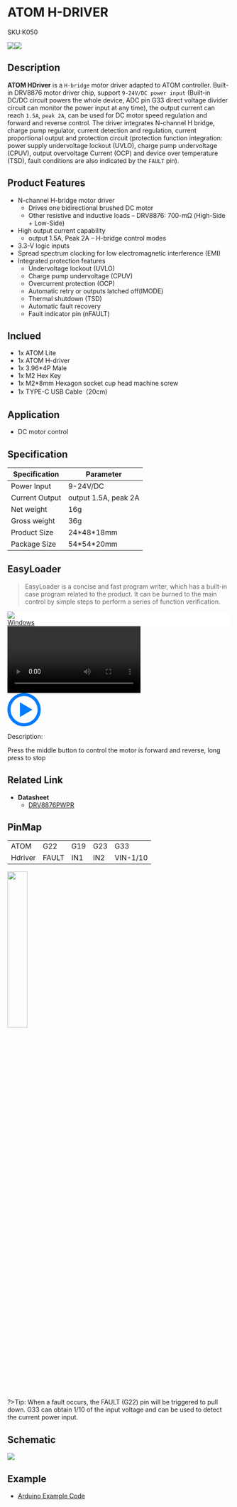 # ATOM H-DRIVER

<el-tag effect="plain">SKU:K050</el-talg>

<div class="product_pic"><img src="assets/img/product_pics/atom_base/atom_hdriver/atom_hdriver_01.webp"><img src="assets/img/product_pics/atom_base/atom_hdriver/atom_hdriver_02.webp"></div>

## Description

**ATOM HDriver** is a `H-bridge` motor driver adapted to ATOM controller. Built-in DRV8876 motor driver chip, support `9-24V/DC power input` (Built-in DC/DC circuit powers the whole device, ADC pin G33 direct voltage divider circuit can monitor the power input at any time), the output current can reach `1.5A`, `peak 2A`, can be used for DC motor speed regulation and forward and reverse control. The driver integrates N-channel H bridge, charge pump regulator, current detection and regulation, current proportional output and protection circuit (protection function integration: power supply undervoltage lockout (UVLO), charge pump undervoltage (CPUV), output overvoltage Current (OCP) and device over temperature (TSD), fault conditions are also indicated by the `FAULT` pin).

## Product Features

- N-channel H-bridge motor driver
    * Drives one bidirectional brushed DC motor
    * Other resistive and inductive loads
– DRV8876: 700-mΩ (High-Side + Low-Side)
- High output current capability
    * output 1.5A, Peak 2A
– H-bridge control modes
- 3.3-V logic inputs
- Spread spectrum clocking for low electromagnetic interference (EMI)
- Integrated protection features
    * Undervoltage lockout (UVLO)
    * Charge pump undervoltage (CPUV)
    * Overcurrent protection (OCP)
    * Automatic retry or outputs latched off(IMODE)
    * Thermal shutdown (TSD)
    * Automatic fault recovery
    * Fault indicator pin (nFAULT)

## Inclued

- 1x ATOM Lite
- 1x ATOM H-driver
- 1x 3.96*4P Male
- 1x M2 Hex Key
- 1x M2*8mm Hexagon socket cup head machine screw
- 1x TYPE-C USB Cable（20cm)

## Application

- DC motor control

## Specification

<table class="table-1">
    <thead>
    <tr>
        <th>Specification</th>
        <th>Parameter</th>
    </tr>
    </thead>
    <tbody>
        <tr>
            <td>Power Input</td>
            <td>9-24V/DC</td>
        </tr>
        <tr>
            <td>Current Output</td>
            <td>output 1.5A, peak 2A</td>
        </tr>
        <tr>
            <td>Net weight</td>
            <td>16g</td>
        </tr>
        <tr>
            <td>Gross weight</td>
            <td>36g</td>
        </tr>
        <tr>
            <td>Product Size</td>
            <td>24*48*18mm</td>
        </tr>
        <tr>
            <td>Package Size</td>
            <td>54*54*20mm</td>
        </tr>
     </tbody>
</table>

## EasyLoader

>EasyLoader is a concise and fast program writer, which has a built-in case program related to the product. It can be burned to the main control by simple steps to perform a series of function verification. 

<div class="easyloader-box">
    <div style="background-color:white;">
        <div><img src="https://m5stack.oss-cn-shenzhen.aliyuncs.com/image/easyloader_intro.webp"></div>
        <div class="easyloader-btn">
            <a href="https://m5stack.oss-cn-shenzhen.aliyuncs.com/EasyLoader/Windows/ATOM_BASE/EasyLoader_Atom_Hdriver.exe">Windows</a>
            <!-- <a href="https://m5stack.oss-cn-shenzhen.aliyuncs.com/EasyLoader/MacOS/ATOM_BASE/EasyLoader_QRCODE_ATOM_BASE.dmg">MacOS</a> -->
            <!-- <a>Linux</a>
            <a>MacOS</a> -->
        </div>
    </div>
    <div>
        <video id="example_video" controls>
            <source src="https://m5stack.oss-cn-shenzhen.aliyuncs.com/video/Product_example_video/AtomBase/ATOM_HDRIVER.mp4" type="video/mp4">
        </video>
        <div class="easyloader-mask">
        <a>
            <svg id="play-btn" t="1583228776634" class="icon" viewBox="0 0 1024 1024" version="1.1" xmlns="http://www.w3.org/2000/svg" p-id="4152" width="75" height="75"><path d="M512 0C229.216 0 0 229.216 0 512s229.216 512 512 512 512-229.216 512-512S794.784 0 512 0z m0 928C282.24 928 96 741.76 96 512S282.24 96 512 96s416 186.24 416 416-186.24 416-416 416zM384 288l384 224-384 224z" p-id="4153" fill="#007aff"></path></svg></a>
            <p>Description:</p>
            <p>Press the middle button to control the motor is forward and reverse, long press to stop</p>
        </div>
    </div>
</div>

## Related Link

-  **Datasheet** 
    - [DRV8876PWPR](https://m5stack.oss-cn-shenzhen.aliyuncs.com/resource/docs/datasheet/atombase/atom_hdriver/C575551_DRV8876PWPR_2020-06-01.PDF)

## PinMap

<table>
 <tr><td>ATOM</td><td>G22</td><td>G19</td><td>G23</td><td>G33</td></tr>
 <tr><td>Hdriver</td><td>FAULT</td><td>IN1</td><td>IN2</td><td>VIN-1/10</td></tr>
</table>

<img src="assets/img/product_pics/atom_base/atom_hdriver/atom_hdriver_03.webp" width="30%">

?>Tip: When a fault occurs, the FAULT (G22) pin will be triggered to pull down. G33 can obtain 1/10 of the input voltage and can be used to detect the current power input.

## Schematic

<img src="assets/img/product_pics/atom_base/atom_hdriver/atom_hdriver_sch.webp">

## Example

- [Arduino Example Code](https://github.com/m5stack/M5Atom/tree/master/examples/ATOM_BASE/ATOM_Hdriver)


<script>

   var purchase_link = 'https://m5stack.com/products/atom-h-bridge-driver-kit-drv8876';

   anchor_search(purchase_link);
   scrollFunc();

</script>
